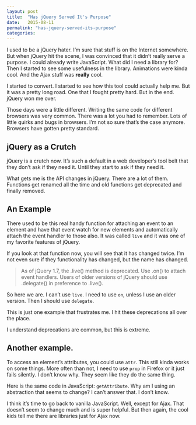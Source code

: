 ```yaml
---
layout: post
title:  "Has jQuery Served It's Purpose"
date:   2015-08-11
permalink: "has-jquery-served-its-purpose"
categories:
---
```


I used to be a jQuery hater. I’m sure that stuff is on the Internet somewhere. But when jQuery hit the scene, I was convinced that it didn’t really serve a purpose. I could already write JavaScript. What did I need a library for? Then I started to see some usefulness in the library. Animations were kinda cool. And the Ajax stuff was **really** cool.

I started to convert. I started to see how this tool could actually help me. But it was a pretty long road. One that I fought pretty hard. But in the end. jQuery won me over.

Those days were a little different. Writing the same code for different browsers was very common. There was a lot you had to remember. Lots of little quirks and bugs in browsers. I’m not so sure that’s the case anymore. Browsers have gotten pretty standard.

## jQuery as a Crutch

jQuery is a crutch now. It’s such a default in a web developer’s tool belt that they don’t ask if they need it. Until they start to ask if they need it.

What gets me is the API changes in jQuery. There are a lot of them. Functions get renamed all the time and old functions get deprecated and finally removed.

## An Example
There used to be this real handy function for attaching an event to an element and have that event watch for new elements and automatically attach the event handler to those also. It was called `live` and it was one of my favorite features of jQuery.

If you look at that function now, you will see that it has changed twice. I’m not even sure if they functionality has changed, but the name has changed.

> As of jQuery 1.7, the .live() method is deprecated. Use .on() to attach event handlers. Users of older versions of jQuery should use .delegate() in preference to .live().

So here we are. I can’t use `live`. I need to use `on`, unless I use an older version. Then I should use `delegate`.

This is just one example that frustrates me. I hit these deprecations all over the place.

I understand deprecations are common, but this is extreme.

## Another example.

To access an element’s attributes, you could use `attr`. This still kinda works on some things. More often than not, I need to use `prop` in Firefox or it just fails silently. I don’t know why. They seem like they do the same thing.

Here is the same code in JavaScript: `getAttribute`. Why am I using an abstraction that seems to change? I can’t answer that. I don’t know.

I think it’s time to go back to vanilla JavaScript. Well, except for Ajax. That doesn’t seem to change much and is super helpful. But then again, the cool kids tell me there are libraries just for Ajax now.
